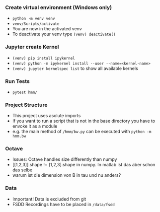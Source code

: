 ### Create virtual environment (Windows only)
+ `python -m venv venv`
+ `venv/Scripts/activate`
+ You are now in the activated venv
+ To deactivate your venv type `(venv) deactivate()`

### Jupyter create Kernel
+ `(venv) pip install ipykernel`
+ `(venv) python -m ipykernel install --user --name=<kernel-name>`
+ `(venv) jupyter kernelspec list` to show all available kernels

### Run Tests
+ `pytest hmm/`

### Project Structure
+ This project uses asolute imports 
+ If you want to run a script that is not in the base directory you have to envoke it as a module
+ e.g. the main method of `/hmm/bw.py` can be executed with `python -m hmm.bw`

### Octave
+ Issues: Octave handles size differently than numpy
+ [[1,2,3]].shape != [1,2,3].shape in numpy. In matlab ist das aber schon das selbe
+ warum ist die dimension von B in tau und nu anders?

### Data
+ Important! Data is excluded from git
+ FSDD Recordings have to be placed in `/data/fsdd`

